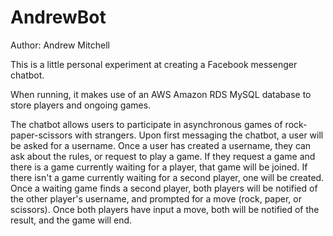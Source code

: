 # AndrewBot

Author: Andrew Mitchell

This is a little personal experiment at creating a Facebook messenger chatbot.

When running, it makes use of an AWS Amazon RDS MySQL database to store players and ongoing games.

The chatbot allows users to participate in asynchronous games of rock-paper-scissors with strangers.
Upon first messaging the chatbot, a user will be asked for a username. 
Once a user has created a username, they can ask about the rules, or request to play a game.
If they request a game and there is a game currently waiting for a player, that game will be joined.
If there isn't a game currently waiting for a second player, one will be created.
Once a waiting game finds a second player, both players will be notified of the other player's username, and prompted for a move (rock, paper, or scissors).
Once both players have input a move, both will be notified of the result, and the game will end.
